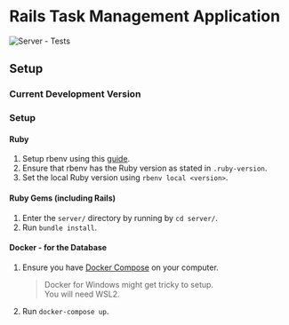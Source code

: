 # Rails Task Management Application

![Server - Tests](https://github.com/lowjiefeng1998/rails-to-do-app/actions/workflows/main.yml/badge.svg)

## Setup

### Current Development Version

### Setup

#### Ruby

1. Setup rbenv using this [guide](https://github.com/rbenv/rbenv#installation).
1. Ensure that rbenv has the Ruby version as stated in `.ruby-version`.
1. Set the local Ruby version using `rbenv local <version>`.

#### Ruby Gems (including Rails)

1. Enter the `server/` directory by running by `cd server/`.
1. Run `bundle install`.

#### Docker - for the Database

1. Ensure you have [Docker Compose](https://www.docker.com/products/docker-desktop) on your computer.
   > Docker for Windows might get tricky to setup. \
   > You will need WSL2.
1. Run `docker-compose up`.
